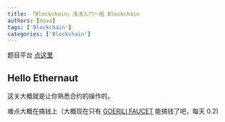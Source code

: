 ```yaml
---
title: 「Blockchain」浅浅入门一哈 Blockchain
authors: [nova]
tags: ['Blockchain']
categories: ['Blockchain']
---
```


题目平台 [点这里](https://ethernaut.openzeppelin.com/)

## Hello Ethernaut

这关大概就是让你熟悉合约的操作的。

难点大概在搞钱上（大概现在只有 [GOERILI FAUCET](https://goerlifaucet.com/?authRefresh=True) 能搞钱了吧，每天 0.2)